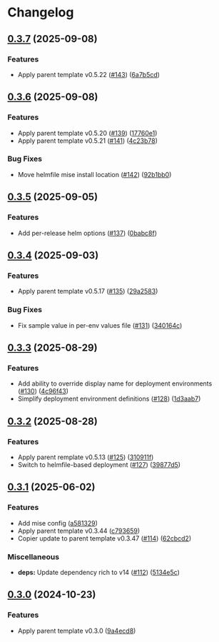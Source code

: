 # Changelog

## [0.3.7](https://github.com/natescherer/postmodern-helm-deploy-copiertemplate/compare/v0.3.6...v0.3.7) (2025-09-08)


### Features

* Apply parent template v0.5.22 ([#143](https://github.com/natescherer/postmodern-helm-deploy-copiertemplate/issues/143)) ([6a7b5cd](https://github.com/natescherer/postmodern-helm-deploy-copiertemplate/commit/6a7b5cd8f8a756ace5f9b80ed038a5a427813ff2))

## [0.3.6](https://github.com/natescherer/postmodern-helm-deploy-copiertemplate/compare/v0.3.5...v0.3.6) (2025-09-08)


### Features

* Apply parent template v0.5.20 ([#139](https://github.com/natescherer/postmodern-helm-deploy-copiertemplate/issues/139)) ([17760e1](https://github.com/natescherer/postmodern-helm-deploy-copiertemplate/commit/17760e1490e3157692fa30cbfeb4b30c930a15d6))
* Apply parent template v0.5.21 ([#141](https://github.com/natescherer/postmodern-helm-deploy-copiertemplate/issues/141)) ([4c23b78](https://github.com/natescherer/postmodern-helm-deploy-copiertemplate/commit/4c23b7899f18cb0d11a0f5648f76cec3f883a653))


### Bug Fixes

* Move helmfile mise install location ([#142](https://github.com/natescherer/postmodern-helm-deploy-copiertemplate/issues/142)) ([92b1bb0](https://github.com/natescherer/postmodern-helm-deploy-copiertemplate/commit/92b1bb034cf3de369920753e23234607f2727c03))

## [0.3.5](https://github.com/natescherer/postmodern-helm-deploy-copiertemplate/compare/v0.3.4...v0.3.5) (2025-09-05)


### Features

* Add per-release helm options ([#137](https://github.com/natescherer/postmodern-helm-deploy-copiertemplate/issues/137)) ([0babc8f](https://github.com/natescherer/postmodern-helm-deploy-copiertemplate/commit/0babc8feed0d76812efb2db18b76a5326bc75c04))

## [0.3.4](https://github.com/natescherer/postmodern-helm-deploy-copiertemplate/compare/v0.3.3...v0.3.4) (2025-09-03)


### Features

* Apply parent template v0.5.17 ([#135](https://github.com/natescherer/postmodern-helm-deploy-copiertemplate/issues/135)) ([29a2583](https://github.com/natescherer/postmodern-helm-deploy-copiertemplate/commit/29a2583eeed14386766d3dfc073941bf4a2e5028))


### Bug Fixes

* Fix sample value in per-env values file ([#131](https://github.com/natescherer/postmodern-helm-deploy-copiertemplate/issues/131)) ([340164c](https://github.com/natescherer/postmodern-helm-deploy-copiertemplate/commit/340164cff3abe7c58f49faa000d3e52e910acab3))

## [0.3.3](https://github.com/natescherer/postmodern-helm-deploy-copiertemplate/compare/v0.3.2...v0.3.3) (2025-08-29)


### Features

* Add ability to override display name for deployment environments ([#130](https://github.com/natescherer/postmodern-helm-deploy-copiertemplate/issues/130)) ([4c96f43](https://github.com/natescherer/postmodern-helm-deploy-copiertemplate/commit/4c96f436a344f8b9bee20bb2c7f024be99536c0b))
* Simplify deployment environment definitions ([#128](https://github.com/natescherer/postmodern-helm-deploy-copiertemplate/issues/128)) ([1d3aab7](https://github.com/natescherer/postmodern-helm-deploy-copiertemplate/commit/1d3aab7808fd0ad33053f5b6e612ba16e98695a6))

## [0.3.2](https://github.com/natescherer/postmodern-helm-deploy-copiertemplate/compare/v0.3.1...v0.3.2) (2025-08-28)


### Features

* Apply parent remplate v0.5.13 ([#125](https://github.com/natescherer/postmodern-helm-deploy-copiertemplate/issues/125)) ([310911f](https://github.com/natescherer/postmodern-helm-deploy-copiertemplate/commit/310911fced971c93e82933fc1a8e3fb29343c575))
* Switch to helmfile-based deployment ([#127](https://github.com/natescherer/postmodern-helm-deploy-copiertemplate/issues/127)) ([39877d5](https://github.com/natescherer/postmodern-helm-deploy-copiertemplate/commit/39877d518c22df9efece456fee7db0b10adc8ce3))

## [0.3.1](https://github.com/natescherer/postmodern-helm-deploy-copiertemplate/compare/v0.3.0...v0.3.1) (2025-06-02)


### Features

* Add mise config ([a581329](https://github.com/natescherer/postmodern-helm-deploy-copiertemplate/commit/a5813292775c44776b04af10ece3153fcdaa747c))
* Apply parent template v0.3.44 ([c793659](https://github.com/natescherer/postmodern-helm-deploy-copiertemplate/commit/c793659ff2ddeb219be959fd56c293a3e079c34b))
* Copier update to parent template v0.3.47 ([#114](https://github.com/natescherer/postmodern-helm-deploy-copiertemplate/issues/114)) ([62cbcd2](https://github.com/natescherer/postmodern-helm-deploy-copiertemplate/commit/62cbcd24e06961b01679a9c093c2f7490dc26f25))


### Miscellaneous

* **deps:** Update dependency rich to v14 ([#112](https://github.com/natescherer/postmodern-helm-deploy-copiertemplate/issues/112)) ([5134e5c](https://github.com/natescherer/postmodern-helm-deploy-copiertemplate/commit/5134e5c31ea213568a3ec7fbdcfbe84187e7dfb6))

## [0.3.0](https://github.com/natescherer/postmodern-helm-deploy-copiertemplate/compare/v0.2.13...v0.3.0) (2024-10-23)


### Features

* Apply parent template v0.3.0 ([9a4ecd8](https://github.com/natescherer/postmodern-helm-deploy-copiertemplate/commit/9a4ecd8a3cfd742f5b11c7f769c10aed1d4c8d54))
